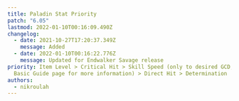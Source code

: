 ```yaml
---
title: Paladin Stat Priority
patch: "6.05"
lastmod: 2022-01-10T00:16:09.490Z
changelog:
  - date: 2021-10-27T17:20:37.349Z
    message: Added
  - date: 2022-01-10T00:16:22.776Z
    message: Updated for Endwalker Savage release
priority: Item Level > Critical Hit > Skill Speed (only to desired GCD, see the
  Basic Guide page for more information) > Direct Hit > Determination
authors:
  - nikroulah
---
```

